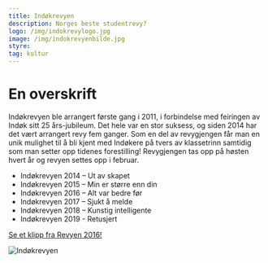 ```yaml
---
title: Indøkrevyen
description: Norges beste studentrevy?
logo: /img/indokrevylogo.jpg
image: /img/indokrevyenbilde.jpg
styre:
tag: kultur
---
```


# En overskrift

Indøkrevyen ble arrangert første gang i 2011, i forbindelse med feiringen av Indøk sitt 25 års-jubileum. Det hele var en stor suksess, og siden 2014 har det vært arrangert revy fem ganger. Som en del av revygjengen får man en unik mulighet til å bli kjent med Indøkere på tvers av klassetrinn samtidig som man setter opp tidenes forestilling!
Revygjengen tas opp på høsten hvert år og revyen settes opp i februar.

- Indøkrevyen 2014 – Ut av skapet
- Indøkrevyen 2015 – Min er større enn din
- Indøkrevyen 2016 – Alt var bedre før
- Indøkrevyen 2017 – Sjukt å melde
- Indøkrevyen 2018 – Kunstig intelligente
- Indøkrevyen 2019 - Retusjert

[Se et klipp fra Revyen 2016!](https://youtu.be/sepqsdHY9C0)

![Indøkrevyen](/img/indokrevyenbilde.jpg)
